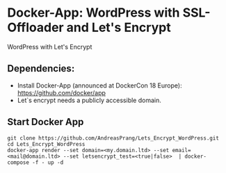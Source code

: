 # Docker-App: WordPress with SSL-Offloader and Let's Encrypt
WordPress with Let's Encrypt


## Dependencies:
- Install Docker-App (announced at DockerCon 18 Europe): https://github.com/docker/app
- Let`s encrypt needs a publicly accessible domain.

## Start Docker App
```
git clone https://github.com/AndreasPrang/Lets_Encrypt_WordPress.git
cd Lets_Encrypt_WordPress
docker-app render --set domain=<my.domain.ltd> --set email=<mail@domain.ltd> --set letsencrypt_test=<true|false>  | docker-compose -f - up -d
```
